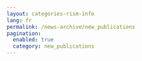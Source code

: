 ```yaml
---
layout: categories-rism-info
lang: fr
permalink: /news-archive/new_publications
pagination: 
  enabled: true
  category: new_publications
---
```

